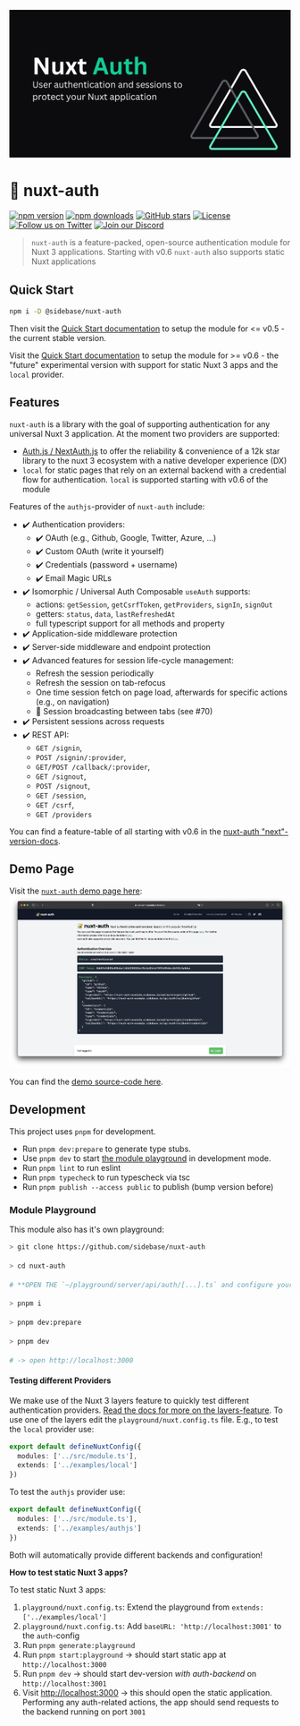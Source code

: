 ![nuxt-auth demo page](.github/nuxt-auth.jpg)

# 🔐 nuxt-auth

[![npm version][npm-version-src]][npm-version-href]
[![npm downloads][npm-downloads-src]][npm-downloads-href]
[![GitHub stars](https://badgen.net/github/stars/sidebase/nuxt-auth)](https://GitHub.com/sidebase/nuxt-auth/)
[![License][license-src]][license-href]
[![Follow us on Twitter](https://badgen.net/badge/icon/twitter?icon=twitter&label)](https://twitter.com/sidebase_io)
[![Join our Discord](https://badgen.net/badge/icon/discord?icon=discord&label)](https://discord.gg/NDDgQkcv3s)

> `nuxt-auth` is a feature-packed, open-source authentication module for Nuxt 3 applications.
> Starting with v0.6 `nuxt-auth` also supports static Nuxt applications

## Quick Start

```sh
npm i -D @sidebase/nuxt-auth
```

Then visit the [Quick Start documentation](https://sidebase.io/nuxt-auth/getting-started/quick-start) to setup the module for <= v0.5 - the current stable version.

Visit the [Quick Start documentation](https://sidebase.io/nuxt-auth/0.6/getting-started/quick-start) to setup the module for >= v0.6 - the "future" experimental version with support for static Nuxt 3 apps and the `local` provider.

## Features

`nuxt-auth` is a library with the goal of supporting authentication for any universal Nuxt 3 application. At the moment two providers are supported:
- [Auth.js / NextAuth.js](https://github.com/nextauthjs/next-auth) to offer the reliability & convenience of a 12k star library to the nuxt 3 ecosystem with a native developer experience (DX)
- `local` for static pages that rely on an external backend with a credential flow for authentication. `local` is supported starting with v0.6 of the module

Features of the `authjs`-provider of `nuxt-auth` include:
- ✔️ Authentication providers:
    - ✔️ OAuth (e.g., Github, Google, Twitter, Azure, ...)
    - ✔️ Custom OAuth (write it yourself)
    - ✔️ Credentials (password + username)
    - ✔️ Email Magic URLs
- ✔️ Isomorphic / Universal Auth Composable `useAuth` supports:
    - actions: `getSession`, `getCsrfToken`, `getProviders`, `signIn`, `signOut`
    - getters: `status`, `data`, `lastRefreshedAt`
    - full typescript support for all methods and property
- ✔️ Application-side middleware protection
- ✔️ Server-side middleware and endpoint protection
- ✔️ Advanced features for session life-cycle management:
    - Refresh the session periodically
    - Refresh the session on tab-refocus
    - One time session fetch on page load, afterwards for specific actions (e.g., on navigation)
    - 🚧 Session broadcasting between tabs (see #70)
- ✔️ Persistent sessions across requests
- ✔️ REST API:
    - `GET /signin`,
    - `POST /signin/:provider`,
    - `GET/POST /callback/:provider`,
    - `GET /signout`,
    - `POST /signout`,
    - `GET /session`,
    - `GET /csrf`,
    - `GET /providers`

You can find a feature-table of all starting with v0.6 in the [nuxt-auth "next"-version-docs](https://sidebase.io/nuxt-auth/0.6/getting-started).

## Demo Page

Visit the [`nuxt-auth` demo page here](https://nuxt-auth-example.sidebase.io/):
![nuxt-auth demo page](.github/nuxt-auth-demo.png)

You can find the [demo source-code here](https://github.com/sidebase/nuxt-auth-example).

## Development

This project uses `pnpm` for development.

- Run `pnpm dev:prepare` to generate type stubs.
- Use `pnpm dev` to start [the module playground](./playground) in development mode.
- Run `pnpm lint` to run eslint
- Run `pnpm typecheck` to run typescheck via tsc
- Run `pnpm publish --access public` to publish (bump version before)

<!-- Badges -->
[npm-version-src]: https://img.shields.io/npm/v/@sidebase/nuxt-auth/latest.svg
[npm-version-href]: https://npmjs.com/package/@sidebase/nuxt-auth

[npm-downloads-src]: https://img.shields.io/npm/dt/@sidebase/nuxt-auth.svg
[npm-downloads-href]: https://npmjs.com/package/@sidebase/nuxt-auth

[license-src]: https://img.shields.io/npm/l/@sidebase/nuxt-auth.svg
[license-href]: https://npmjs.com/package/@sidebase/nuxt-auth

### Module Playground

This module also has it's own playground:
```sh
> git clone https://github.com/sidebase/nuxt-auth

> cd nuxt-auth

# **OPEN THE `~/playground/server/api/auth/[...].ts` and configure your own auth-provider

> pnpm i

> pnpm dev:prepare

> pnpm dev

# -> open http://localhost:3000
```

#### Testing different Providers

We make use of the Nuxt 3 layers feature to quickly test different authentication providers. [Read the docs for more on the layers-feature](https://nuxt.com/docs/getting-started/layers). To use one of the layers edit the `playground/nuxt.config.ts` file. E.g., to test the `local` provider use:
```ts
export default defineNuxtConfig({
  modules: ['../src/module.ts'],
  extends: ['../examples/local']
})
```

To test the `authjs` provider use:
```ts
export default defineNuxtConfig({
  modules: ['../src/module.ts'],
  extends: ['../examples/authjs']
})
```

Both will automatically provide different backends and configuration!

**How to test static Nuxt 3 apps?**

To test static Nuxt 3 apps:
1. `playground/nuxt.config.ts`: Extend the playground from `extends: ['../examples/local']`
2. `playground/nuxt.config.ts`: Add `baseURL: 'http://localhost:3001'` to the `auth`-config
3. Run `pnpm generate:playground`
4. Run `pnpm start:playground` -> should start static app at `http://localhost:3000`
5. Run `pnpm dev` -> should start dev-version _with auth-backend_  on `http://localhost:3001`
6. Visit [http://localhost:3000](http://localhost:3000) -> this should open the static application. Performing any auth-related actions, the app should send requests to the backend running on port `3001`
